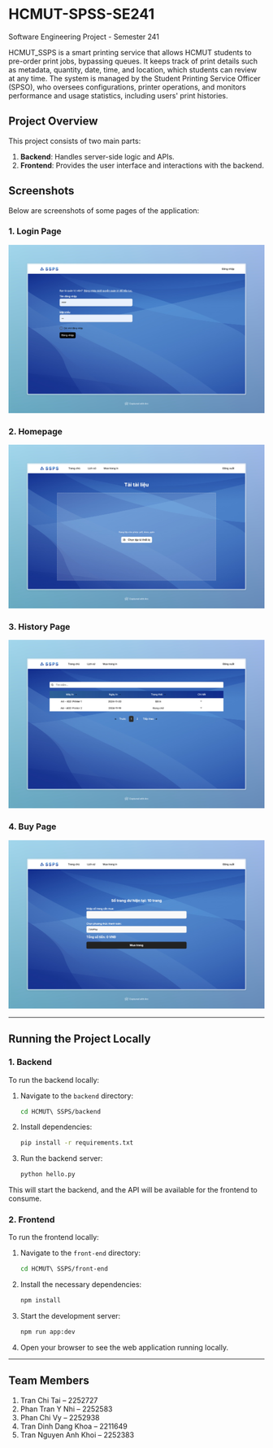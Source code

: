 # HCMUT-SPSS-SE241
Software Engineering Project - Semester 241

HCMUT_SSPS is a smart printing service that allows HCMUT students to pre-order print jobs, bypassing queues. It keeps track of print details such as metadata, quantity, date, time, and location, which students can review at any time. The system is managed by the Student Printing Service Officer (SPSO), who oversees configurations, printer operations, and monitors performance and usage statistics, including users' print histories.

## Project Overview
This project consists of two main parts:
1. **Backend**: Handles server-side logic and APIs.
2. **Frontend**: Provides the user interface and interactions with the backend.

## Screenshots
Below are screenshots of some pages of the application:

### 1. Login Page
![Login Page](./documents/loginpage.jpeg)

### 2. Homepage
![Homepage](./documents/homepage.jpeg)

### 3. History Page
![History Page](./documents/historypage.jpeg)

### 4. Buy Page
![Buy Page](./documents/buypage.jpeg)

---

## Running the Project Locally

### 1. **Backend**
To run the backend locally:

1. Navigate to the `backend` directory:
   ```bash
   cd HCMUT\ SSPS/backend
   ```

2. Install dependencies:
    ```bash
    pip install -r requirements.txt
    ```

3. Run the backend server:
   ```bash
   python hello.py
   ```

This will start the backend, and the API will be available for the frontend to consume.

### 2. **Frontend**
To run the frontend locally:

1. Navigate to the `front-end` directory:
   ```bash
   cd HCMUT\ SSPS/front-end
   ```

2. Install the necessary dependencies:
   ```bash
   npm install
   ```

3. Start the development server:
   ```bash
   npm run app:dev
   ```

4. Open your browser to see the web application running locally.

---

## Team Members
1. Tran Chi Tai – 2252727
2. Phan Tran Y Nhi – 2252583
3. Phan Chi Vy – 2252938
4. Tran Dinh Dang Khoa – 2211649
5. Tran Nguyen Anh Khoi – 2252383
